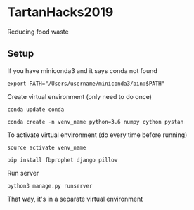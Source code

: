 # TartanHacks2019
Reducing food waste

## Setup
If you have miniconda3 and it says conda not found
    
    export PATH="/Users/username/miniconda3/bin:$PATH" 

Create virtual environment (only need to do once)
    
    conda update conda
    
    conda create -n venv_name python=3.6 numpy cython pystan

To activate virtual environment (do every time before running)
    
    source activate venv_name
    
    pip install fbprophet django pillow 

Run server
    
    python3 manage.py runserver

That way, it's in a separate virtual environment
